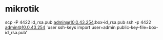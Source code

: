 # mikrotik





scp -P 4422 id_rsa.pub admin@10.0.43.254:box-id_rsa.pub
ssh -p 4422 admin@10.0.43.254 'user ssh-keys import user=admin public-key-file=box-id_rsa.pub'


